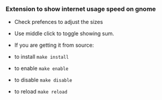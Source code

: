 ### Extension to show internet usage speed on gnome

* Check prefences to adjust the sizes

* Use middle click to toggle showing sum.

* If you are getting it from source:
- to install
```make install```

- to enable
```make enable```

- to disable
```make disable```

- to reload
```make reload```
